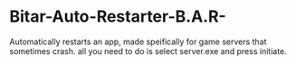# Bitar-Auto-Restarter-B.A.R-
Automatically restarts an app, made speifically for game servers that sometimes crash. all you need to do is select server.exe and press initiate.
